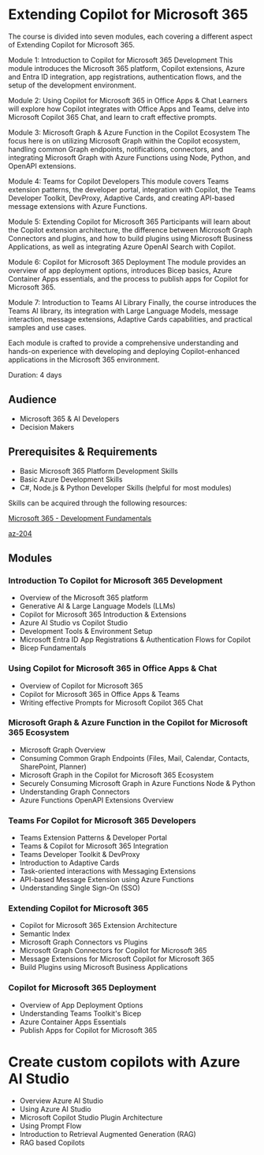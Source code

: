 # Extending Copilot for Microsoft 365

The course is divided into seven modules, each covering a different aspect of Extending Copilot for Microsoft 365. 

Module 1: Introduction to Copilot for Microsoft 365 Development This module introduces the Microsoft 365 platform, Copilot extensions, Azure and Entra ID integration, app registrations, authentication flows, and the setup of the development environment.

Module 2: Using Copilot for Microsoft 365 in Office Apps & Chat Learners will explore how Copilot integrates with Office Apps and Teams, delve into Microsoft Copilot 365 Chat, and learn to craft effective prompts.

Module 3: Microsoft Graph & Azure Function in the Copilot Ecosystem The focus here is on utilizing Microsoft Graph within the Copilot ecosystem, handling common Graph endpoints, notifications, connectors, and integrating Microsoft Graph with Azure Functions using Node, Python, and OpenAPI extensions.

Module 4: Teams for Copilot Developers This module covers Teams extension patterns, the developer portal, integration with Copilot, the Teams Developer Toolkit, DevProxy, Adaptive Cards, and creating API-based message extensions with Azure Functions.

Module 5: Extending Copilot for Microsoft 365 Participants will learn about the Copilot extension architecture, the difference between Microsoft Graph Connectors and plugins, and how to build plugins using Microsoft Business Applications, as well as integrating Azure OpenAI Search with Copilot.

Module 6: Copilot for Microsoft 365 Deployment The module provides an overview of app deployment options, introduces Bicep basics, Azure Container Apps essentials, and the process to publish apps for Copilot for Microsoft 365.

Module 7: Introduction to Teams AI Library Finally, the course introduces the Teams AI library, its integration with Large Language Models, message interaction, message extensions, Adaptive Cards capabilities, and practical samples and use cases.

Each module is crafted to provide a comprehensive understanding and hands-on experience with developing and deploying Copilot-enhanced applications in the Microsoft 365 environment.


Duration: 4 days

## Audience

- Microsoft 365 & AI Developers 
- Decision Makers

## Prerequisites & Requirements

- Basic Microsoft 365 Platform Development Skills
- Basic Azure Development Skills
- C#, Node.js & Python Developer Skills (helpful for most modules)

Skills can be acquired through the following resources:

[Microsoft 365 - Development Fundamentals](http://<URL_TO_CLASS>)

[az-204](http://<URL_TO_CLASS>)

## Modules

### Introduction To Copilot for Microsoft 365 Development

- Overview of the Microsoft 365 platform
- Generative AI & Large Language Models (LLMs)
- Copilot for Microsoft 365 Introduction & Extensions
- Azure AI Studio vs Copilot Studio
- Development Tools & Environment Setup
- Microsoft Entra ID App Registrations & Authentication Flows for Copilot
- Bicep Fundamentals

### Using Copilot for Microsoft 365 in Office Apps & Chat

- Overview of Copilot for Microsoft 365 
- Copilot for Microsoft 365 in Office Apps & Teams
- Writing effective Prompts for Microsoft Copilot 365 Chat

### Microsoft Graph & Azure Function in the Copilot for Microsoft 365 Ecosystem

- Microsoft Graph Overview
- Consuming Common Graph Endpoints (Files, Mail, Calendar, Contacts, SharePoint, Planner)
- Microsoft Graph in the Copilot for Microsoft 365 Ecosystem
- Securely Consuming Microsoft Graph in Azure Functions Node & Python
- Understanding Graph Connectors
- Azure Functions OpenAPI Extensions Overview

### Teams For Copilot for Microsoft 365 Developers

- Teams Extension Patterns & Developer Portal
- Teams & Copilot for Microsoft 365 Integration 
- Teams Developer Toolkit & DevProxy
- Introduction to Adaptive Cards
- Task-oriented interactions with Messaging Extensions 
- API-based Message Extension using Azure Functions
- Understanding Single Sign-On (SSO) 

### Extending Copilot for Microsoft 365

- Copilot for Microsoft 365 Extension Architecture
- Semantic Index
- Microsoft Graph Connectors vs Plugins
- Microsoft Graph Connectors for Copilot for Microsoft 365
- Message Extensions for Microsoft Copilot for Microsoft 365
- Build Plugins using Microsoft Business Applications

### Copilot for Microsoft 365 Deployment

- Overview of App Deployment Options
- Understanding Teams Toolkit's Bicep
- Azure Container Apps Essentials
- Publish Apps for Copilot for Microsoft 365

# Create custom copilots with Azure AI Studio

- Overview Azure AI Studio
- Using Azure AI Studio
- Microsoft Copilot Studio Plugin Architecture
- Using Prompt Flow
- Introduction to Retrieval Augmented Generation (RAG)
- RAG based Copilots